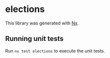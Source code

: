 # elections

This library was generated with [Nx](https://nx.dev).

## Running unit tests

Run `nx test elections` to execute the unit tests.
